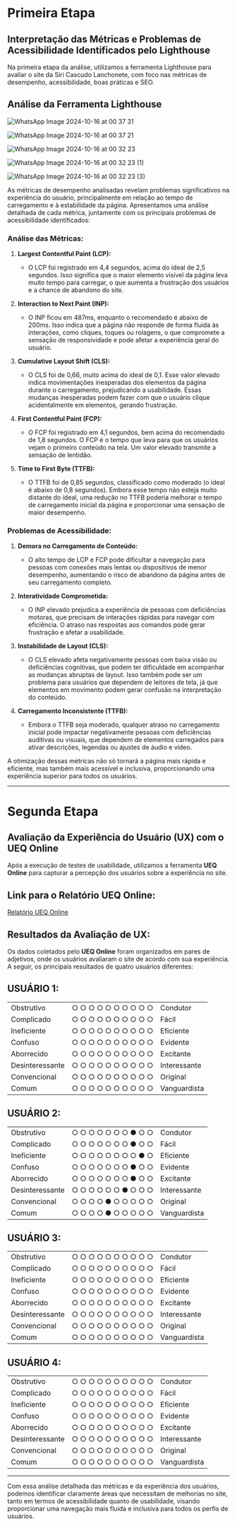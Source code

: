 # Primeira Etapa 

## Interpretação das Métricas e Problemas de Acessibilidade Identificados pelo Lighthouse
Na primeira etapa da análise, utilizamos a ferramenta Lighthouse para avaliar o site da Siri Cascudo Lanchonete, com foco nas métricas de desempenho, acessibilidade, boas práticas e SEO.

## Análise da Ferramenta Lighthouse

![WhatsApp Image 2024-10-16 at 00 37 31](https://github.com/user-attachments/assets/80d00b3f-1481-40f5-afb3-e8dca9d6a2cf)

![WhatsApp Image 2024-10-16 at 00 37 21](https://github.com/user-attachments/assets/6eab898d-6008-4237-946d-99680c653d06)

![WhatsApp Image 2024-10-16 at 00 32 23](https://github.com/user-attachments/assets/fa44b50a-ab9e-4873-b3e1-8f2c1f3b4c72)

![WhatsApp Image 2024-10-16 at 00 32 23 (1)](https://github.com/user-attachments/assets/2a8f9570-a95c-4046-adf4-00a400b4487f)

![WhatsApp Image 2024-10-16 at 00 32 23 (3)](https://github.com/user-attachments/assets/f25a85de-2c0c-4428-a7d5-96841029e07b)

As métricas de desempenho analisadas revelam problemas significativos na experiência do usuário, principalmente em relação ao tempo de carregamento e à estabilidade da página. Apresentamos uma análise detalhada de cada métrica, juntamente com os principais problemas de acessibilidade identificados:

### Análise das Métricas:
1. **Largest Contentful Paint (LCP):** 
   - O LCP foi registrado em 4,4 segundos, acima do ideal de 2,5 segundos. Isso significa que o maior elemento visível da página leva muito tempo para carregar, o que aumenta a frustração dos usuários e a chance de abandono do site.

2. **Interaction to Next Paint (INP):**
   - O INP ficou em 487ms, enquanto o recomendado é abaixo de 200ms. Isso indica que a página não responde de forma fluida às interações, como cliques, toques ou rolagens, o que compromete a sensação de responsividade e pode afetar a experiência geral do usuário.

3. **Cumulative Layout Shift (CLS):**
   - O CLS foi de 0,66, muito acima do ideal de 0,1. Esse valor elevado indica movimentações inesperadas dos elementos da página durante o carregamento, prejudicando a usabilidade. Essas mudanças inesperadas podem fazer com que o usuário clique acidentalmente em elementos, gerando frustração.

4. **First Contentful Paint (FCP):**
   - O FCP foi registrado em 4,1 segundos, bem acima do recomendado de 1,8 segundos. O FCP é o tempo que leva para que os usuários vejam o primeiro conteúdo na tela. Um valor elevado transmite a sensação de lentidão.

5. **Time to First Byte (TTFB):**
   - O TTFB foi de 0,85 segundos, classificado como moderado (o ideal é abaixo de 0,8 segundos). Embora esse tempo não esteja muito distante do ideal, uma redução no TTFB poderia melhorar o tempo de carregamento inicial da página e proporcionar uma sensação de maior desempenho.

### Problemas de Acessibilidade:
1. **Demora no Carregamento de Conteúdo:**
   - O alto tempo de LCP e FCP pode dificultar a navegação para pessoas com conexões mais lentas ou dispositivos de menor desempenho, aumentando o risco de abandono da página antes de seu carregamento completo.

2. **Interatividade Comprometida:**
   - O INP elevado prejudica a experiência de pessoas com deficiências motoras, que precisam de interações rápidas para navegar com eficiência. O atraso nas respostas aos comandos pode gerar frustração e afetar a usabilidade.

3. **Instabilidade de Layout (CLS):**
   - O CLS elevado afeta negativamente pessoas com baixa visão ou deficiências cognitivas, que podem ter dificuldade em acompanhar as mudanças abruptas de layout. Isso também pode ser um problema para usuários que dependem de leitores de tela, já que elementos em movimento podem gerar confusão na interpretação do conteúdo.

4. **Carregamento Inconsistente (TTFB):**
   - Embora o TTFB seja moderado, qualquer atraso no carregamento inicial pode impactar negativamente pessoas com deficiências auditivas ou visuais, que dependem de elementos carregados para ativar descrições, legendas ou ajustes de áudio e vídeo.

A otimização dessas métricas não só tornará a página mais rápida e eficiente, mas também mais acessível e inclusiva, proporcionando uma experiência superior para todos os usuários.

---

# Segunda Etapa

## Avaliação da Experiência do Usuário (UX) com o UEQ Online

Após a execução de testes de usabilidade, utilizamos a ferramenta **UEQ Online** para capturar a percepção dos usuários sobre a experiência no site.

## Link para o Relatório UEQ Online:
[Relatório UEQ Online](https://onedrive.live.com/personal/c6a52d825040847a/_layouts/15/doc2.aspx?resid=2c413782-54c2-4034-84fe-dc27936ddeec&cid=c6a52d825040847a&ct=1728801614322&wdOrigin=OFFICECOM-WEB.START.UPLOAD&wdPreviousSessionSrc=HarmonyWeb&wdPreviousSession=5ed75e1d-b19e-4863-873a-70dc7c77056d)

## Resultados da Avaliação de UX:
Os dados coletados pelo **UEQ Online** foram organizados em pares de adjetivos, onde os usuários avaliaram o site de acordo com sua experiência. A seguir, os principais resultados de quatro usuários diferentes:

## **USUÁRIO 1:**
|                |                                                |                |
|----------------|------------------------------------------------|----------------|
| Obstrutivo     | ○ ○ ○ ○ ○ ○ ○ ○ ○ ○                            | Condutor       |
| Complicado     | ○ ○ ○ ○ ○ ○ ○ ○ ○ ○                            | Fácil          |
| Ineficiente    | ○ ○ ○ ○ ○ ○ ○ ○ ○ ○                            | Eficiente      |
| Confuso        | ○ ○ ○ ○ ○ ○ ○ ○ ○ ○                            | Evidente       |
| Aborrecido     | ○ ○ ○ ○ ○ ○ ○ ○ ○ ○                            | Excitante      |
| Desinteressante| ○ ○ ○ ○ ○ ○ ○ ○ ○ ○                            | Interessante   |
| Convencional   | ○ ○ ○ ○ ○ ○ ○ ○ ○ ○                            | Original       |
| Comum          | ○ ○ ○ ○ ○ ○ ○ ○ ○ ○                            | Vanguardista   |

## **USUÁRIO 2:**
|                |                                                |                |
|----------------|------------------------------------------------|----------------|
| Obstrutivo     | ○ ○ ○ ○ ○ ○ ○ ● ○ ○                            | Condutor       |
| Complicado     | ○ ○ ○ ○ ○ ○ ○ ● ○ ○                            | Fácil          |
| Ineficiente    | ○ ○ ○ ○ ○ ○ ○ ○ ● ○                            | Eficiente      |
| Confuso        | ○ ○ ○ ○ ○ ○ ○ ● ○ ○                            | Evidente       |
| Aborrecido     | ○ ○ ○ ○ ○ ○ ○ ● ○ ○                            | Excitante      |
| Desinteressante| ○ ○ ○ ○ ○ ○ ● ○ ○ ○                            | Interessante   |
| Convencional   | ○ ○ ○ ○ ● ○ ○ ○ ○ ○                            | Original       |
| Comum          | ○ ○ ○ ○ ● ○ ○ ○ ○ ○                            | Vanguardista   |


## **USUÁRIO 3:**
|                |                                                |                |
|----------------|------------------------------------------------|----------------|
| Obstrutivo     | ○ ○ ○ ○ ○ ○ ○ ○ ○ ○                            | Condutor       |
| Complicado     | ○ ○ ○ ○ ○ ○ ○ ○ ○ ○                            | Fácil          |
| Ineficiente    | ○ ○ ○ ○ ○ ○ ○ ○ ○ ○                            | Eficiente      |
| Confuso        | ○ ○ ○ ○ ○ ○ ○ ○ ○ ○                            | Evidente       |
| Aborrecido     | ○ ○ ○ ○ ○ ○ ○ ○ ○ ○                            | Excitante      |
| Desinteressante| ○ ○ ○ ○ ○ ○ ○ ○ ○ ○                            | Interessante   |
| Convencional   | ○ ○ ○ ○ ○ ○ ○ ○ ○ ○                            | Original       |
| Comum          | ○ ○ ○ ○ ○ ○ ○ ○ ○ ○                            | Vanguardista   |

## **USUÁRIO 4:**
|                |                                                |                |
|----------------|------------------------------------------------|----------------|
| Obstrutivo     | ○ ○ ○ ○ ○ ○ ○ ○ ○ ○                            | Condutor       |
| Complicado     | ○ ○ ○ ○ ○ ○ ○ ○ ○ ○                            | Fácil          |
| Ineficiente    | ○ ○ ○ ○ ○ ○ ○ ○ ○ ○                            | Eficiente      |
| Confuso        | ○ ○ ○ ○ ○ ○ ○ ○ ○ ○                            | Evidente       |
| Aborrecido     | ○ ○ ○ ○ ○ ○ ○ ○ ○ ○                            | Excitante      |
| Desinteressante| ○ ○ ○ ○ ○ ○ ○ ○ ○ ○                            | Interessante   |
| Convencional   | ○ ○ ○ ○ ○ ○ ○ ○ ○ ○                            | Original       |
| Comum          | ○ ○ ○ ○ ○ ○ ○ ○ ○ ○                            | Vanguardista   |

------

Com essa análise detalhada das métricas e da experiência dos usuários, podemos identificar claramente áreas que necessitam de melhorias no site, tanto em termos de acessibilidade quanto de usabilidade, visando proporcionar uma navegação mais fluida e inclusiva para todos os perfis de usuários.


